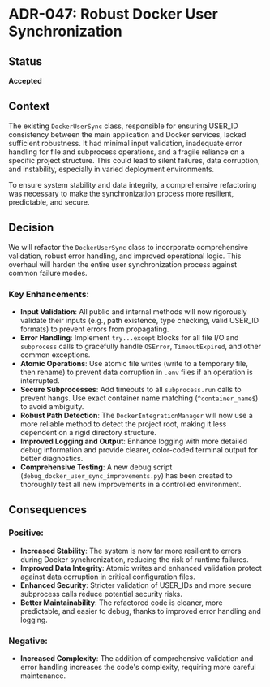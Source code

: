 # ADR-047: Robust Docker User Synchronization

## Status

**Accepted**

## Context

The existing `DockerUserSync` class, responsible for ensuring USER_ID consistency between the main application and Docker services, lacked sufficient robustness. It had minimal input validation, inadequate error handling for file and subprocess operations, and a fragile reliance on a specific project structure. This could lead to silent failures, data corruption, and instability, especially in varied deployment environments.

To ensure system stability and data integrity, a comprehensive refactoring was necessary to make the synchronization process more resilient, predictable, and secure.

## Decision

We will refactor the `DockerUserSync` class to incorporate comprehensive validation, robust error handling, and improved operational logic. This overhaul will harden the entire user synchronization process against common failure modes.

### Key Enhancements:

- **Input Validation**: All public and internal methods will now rigorously validate their inputs (e.g., path existence, type checking, valid USER_ID formats) to prevent errors from propagating.
- **Error Handling**: Implement `try...except` blocks for all file I/O and `subprocess` calls to gracefully handle `OSError`, `TimeoutExpired`, and other common exceptions.
- **Atomic Operations**: Use atomic file writes (write to a temporary file, then rename) to prevent data corruption in `.env` files if an operation is interrupted.
- **Secure Subprocesses**: Add timeouts to all `subprocess.run` calls to prevent hangs. Use exact container name matching (`^container_name$`) to avoid ambiguity.
- **Robust Path Detection**: The `DockerIntegrationManager` will now use a more reliable method to detect the project root, making it less dependent on a rigid directory structure.
- **Improved Logging and Output**: Enhance logging with more detailed debug information and provide clearer, color-coded terminal output for better diagnostics.
- **Comprehensive Testing**: A new debug script (`debug_docker_user_sync_improvements.py`) has been created to thoroughly test all new improvements in a controlled environment.

## Consequences

### Positive:
- **Increased Stability**: The system is now far more resilient to errors during Docker synchronization, reducing the risk of runtime failures.
- **Improved Data Integrity**: Atomic writes and enhanced validation protect against data corruption in critical configuration files.
- **Enhanced Security**: Stricter validation of USER_IDs and more secure subprocess calls reduce potential security risks.
- **Better Maintainability**: The refactored code is cleaner, more predictable, and easier to debug, thanks to improved error handling and logging.

### Negative:
- **Increased Complexity**: The addition of comprehensive validation and error handling increases the code's complexity, requiring more careful maintenance.
